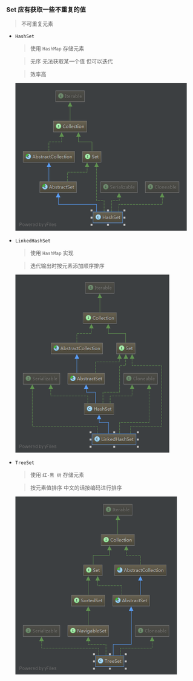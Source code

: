 ### Set 应有获取一些不重复的值

> 不可重复元素

- `HashSet`

  > 使用 `HashMap` 存储元素

  > 无序  无法获取某一个值 但可以迭代

  > 效率高
  
  ![HashSet](../image/javase/diagram/HashSet.png)
  
- `LinkedHashSet`

  > 使用 `HashMap` 实现

  > 迭代输出时按元素添加顺序排序
  
  ![LinkedHashSet](../image/javase/diagram/LinkedHashSet.png)
  
- `TreeSet`  

  > 使用 `红-黑 树` 存储元素

  > 按元素值排序 中文的话按编码进行排序
  
  ![TreeSet](../image/javase/diagram/TreeSet.png)
  
  